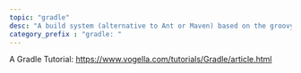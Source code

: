 ```yaml
---
topic: "gradle"
desc: "A build system (alternative to Ant or Maven) based on the groovy scripting language"
category_prefix	: "gradle: "
---
```


A Gradle Tutorial: <https://www.vogella.com/tutorials/Gradle/article.html>
